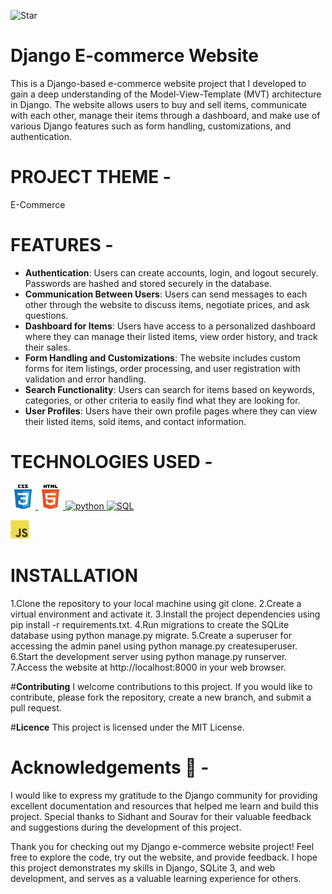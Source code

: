 ![Star ](https://img.shields.io/static/v1?label=%F0%9F%8C%9F&message=Always%20Useful&style=style=flat&color=BC4E99)


#  Django E-commerce Website
This is a Django-based e-commerce website project that I developed to gain a deep understanding of the Model-View-Template (MVT) architecture in Django. The website allows users to buy and sell items, communicate with each other, manage their items through a dashboard, and make use of various Django features such as form handling, customizations, and authentication.

#   PROJECT THEME -
E-Commerce


#  FEATURES -
* __Authentication__: Users can create accounts, login, and logout securely. Passwords are hashed and stored securely in the database.
* __Communication Between Users__: Users can send messages to each other through the website to discuss items, negotiate prices, and ask questions.
* __Dashboard for Items__: Users have access to a personalized dashboard where they can manage their listed items, view order history, and track their sales.
* __Form Handling and Customizations__: The website includes custom forms for item listings, order processing, and user registration with validation and error handling.
* __Search Functionality__: Users can search for items based on keywords, categories, or other criteria to easily find what they are looking for.
* __User Profiles__: Users have their own profile pages where they can view their listed items, sold items, and contact information.

#  TECHNOLOGIES USED -
<a href="https://www.w3schools.com/css/" target="_blank" rel="noreferrer"> <img src="https://raw.githubusercontent.com/devicons/devicon/master/icons/css3/css3-original-wordmark.svg" alt="css3" width="40" height="40"/>
<a href="https://www.w3.org/html/" target="_blank" rel="noreferrer"> <img src="https://raw.githubusercontent.com/devicons/devicon/master/icons/html5/html5-original-wordmark.svg" alt="html5" width="40" height="40"/> </a>   <a href="https://www.python.org/psf-landing/" target="_blank" rel="noreferrer"> <img src="https://www.python.org/static/community_logos/python-logo.png" alt="python" width="70" height="30"/> </a>
  <a href="https://sqlite.org/index.html" target="_blank" rel="noreferrer"> <img src="https://sqlite.org/images/sqlite370_banner.gif" alt="SQL" width="80" height="40"/> </a>
  

   

 <a href="https://developer.mozilla.org/en-US/docs/Web/JavaScript" target="_blank" rel="noreferrer"> <img src="https://raw.githubusercontent.com/devicons/devicon/master/icons/javascript/javascript-original.svg" alt="javascript" width="30" height="30"/> </a>

  
#  INSTALLATION
1.Clone the repository to your local machine using git clone.
2.Create a virtual environment and activate it.
3.Install the project dependencies using pip install -r requirements.txt.
4.Run migrations to create the SQLite database using python manage.py migrate.
5.Create a superuser for accessing the admin panel using python manage.py createsuperuser.
6.Start the development server using python manage.py runserver.
7.Access the website at http://localhost:8000 in your web browser.

#__Contributing__
I welcome contributions to this project. If you would like to contribute, please fork the repository, create a new branch, and submit a pull request.

#__Licence__
This project is licensed under the MIT License.

# Acknowledgements 🦅 - 
I would like to express my gratitude to the Django community for providing excellent documentation and resources that helped me learn and build this project. Special thanks to Sidhant and Sourav for their valuable feedback and suggestions during the development of this project.

Thank you for checking out my Django e-commerce website project! Feel free to explore the code, try out the website, and provide feedback. I hope this project demonstrates my skills in Django, SQLite 3, and web development, and serves as a valuable learning experience for others.

